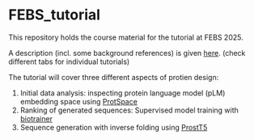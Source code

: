 # FEBS_tutorial
This repository holds the course material for the tutorial at FEBS 2025.


A description (incl. some background references) is given [here](https://docs.google.com/document/d/1SOhxdhrq_e7Ssm39LbdPNjBNFuYC-1X6aQcLMzKK9rM/edit?usp=sharing). (check different tabs for individual tutorials)

The tutorial will cover three different aspects of protien design:
1. Initial data analysis: inspecting protein language model (pLM) embedding space using [ProtSpace](https://github.com/tsenoner/ProtSpace)
2. Ranking of generated sequences: Supervised model training with [biotrainer](https://github.com/sacdallago/biotrainer)
3. Sequence generation with inverse folding using [ProstT5](https://github.com/mheinzinger/ProstT5)


